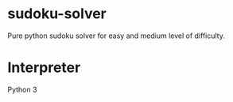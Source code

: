 # sudoku-solver
Pure python sudoku solver for easy and medium level of difficulty.
# Interpreter 
Python 3

